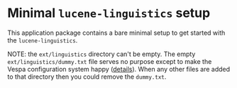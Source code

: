 # Minimal `lucene-linguistics` setup

This application package contains a bare minimal setup to get started with the `lucene-linguistics`.

NOTE: the `ext/linguistics` directory can't be empty.
The empty `ext/linguistics/dummy.txt` file serves no purpose except to make the Vespa configuration system happy ([details](https://github.com/vespa-engine/vespa/issues/27912)).
When any other files are added to that directory then you could remove the `dummy.txt`.
